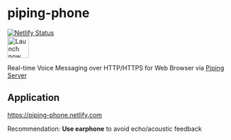 # piping-phone
[![Netlify Status](https://api.netlify.com/api/v1/badges/fb72e407-4c5c-46f0-be62-858b170137fc/deploy-status)](https://app.netlify.com/sites/piping-phone/deploys)  
<a href="https://piping-phone.netlify.com"><img src="https://user-images.githubusercontent.com/9122190/28998409-c5bf7362-7a00-11e7-9b63-db56694522e7.png" alt="Launch now as Web App" height="48"></a>

Real-time Voice Messaging over HTTP/HTTPS for Web Browser via [Piping Server](https://github.com/nwtgck/piping-server)

## Application

<https://piping-phone.netlify.com>

Recommendation: **Use earphone** to avoid echo/acoustic feedback
